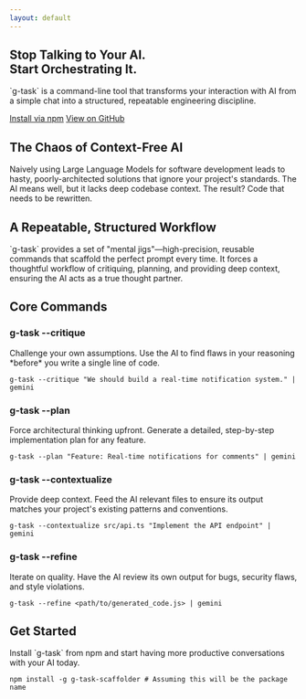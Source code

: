 ```yaml
---
layout: default
---
```


<div class="container">

  <!-- Hero Section -->
  <section class="hero">
    <h1 class="hero-title">Stop Talking to Your AI.<br>Start Orchestrating It.</h1>
    <p class="hero-subtitle">`g-task` is a command-line tool that transforms your interaction with AI from a simple chat into a structured, repeatable engineering discipline.</p>
    <div class="hero-buttons">
      <a href="#install" class="btn btn-primary">Install via npm</a>
      <a href="{{ site.github_repo_url }}" class="btn btn-secondary" target="_blank">View on GitHub</a>
    </div>
  </section>

  <!-- The Problem -->
  <section id="problem" class="section">
    <h2 class="section-title">The Chaos of Context-Free AI</h2>
    <p>Naively using Large Language Models for software development leads to hasty, poorly-architected solutions that ignore your project's standards. The AI means well, but it lacks deep codebase context. The result? Code that needs to be rewritten.</p>
  </section>

  <!-- The Solution -->
  <section id="solution" class="section">
    <h2 class="section-title">A Repeatable, Structured Workflow</h2>
    <p>`g-task` provides a set of "mental jigs"—high-precision, reusable commands that scaffold the perfect prompt every time. It forces a thoughtful workflow of critiquing, planning, and providing deep context, ensuring the AI acts as a true thought partner.</p>
  </section>

  <!-- Features Section -->
  <section id="features" class="section">
    <h2 class="section-title">Core Commands</h2>
    <div class="features-grid">
      <div class="feature-card">
        <h3>g-task --critique</h3>
        <p>Challenge your own assumptions. Use the AI to find flaws in your reasoning *before* you write a single line of code.</p>
        <pre><code>g-task --critique "We should build a real-time notification system." | gemini</code></pre>
      </div>
      <div class="feature-card">
        <h3>g-task --plan</h3>
        <p>Force architectural thinking upfront. Generate a detailed, step-by-step implementation plan for any feature.</p>
        <pre><code>g-task --plan "Feature: Real-time notifications for comments" | gemini</code></pre>
      </div>
      <div class="feature-card">
        <h3>g-task --contextualize</h3>
        <p>Provide deep context. Feed the AI relevant files to ensure its output matches your project's existing patterns and conventions.</p>
        <pre><code>g-task --contextualize src/api.ts "Implement the API endpoint" | gemini</code></pre>
      </div>
      <div class="feature-card">
        <h3>g-task --refine</h3>
        <p>Iterate on quality. Have the AI review its own output for bugs, security flaws, and style violations.</p>
        <pre><code>g-task --refine &lt;path/to/generated_code.js&gt; | gemini</code></pre>
      </div>
    </div>
  </section>

  <!-- Install Section -->
  <section id="install" class="section">
    <h2 class="section-title">Get Started</h2>
    <p>Install `g-task` from npm and start having more productive conversations with your AI today.</p>
    <pre><code>npm install -g g-task-scaffolder # Assuming this will be the package name
</code></pre>
  </section>

</div>

